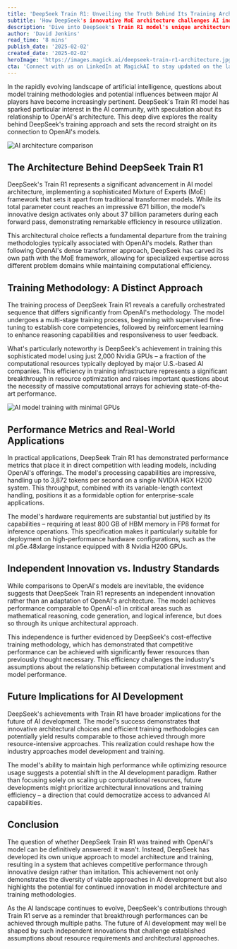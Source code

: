 ```yaml
---
title: 'DeepSeek Train R1: Unveiling the Truth Behind Its Training Architecture and OpenAI Comparisons'
subtitle: 'How DeepSeek's innovative MoE architecture challenges AI industry assumptions'
description: 'Dive into DeepSeek's Train R1 model's unique architecture, its distinct training methodology, and its implications for future AI development, showing how innovation contests industry views about computational needs.'
author: 'David Jenkins'
read_time: '8 mins'
publish_date: '2025-02-02'
created_date: '2025-02-02'
heroImage: 'https://images.magick.ai/deepseek-train-r1-architecture.jpg'
cta: 'Connect with us on LinkedIn at MagickAI to stay updated on the latest developments in AI technology and join the conversation about the future of artificial intelligence.'
---
```


In the rapidly evolving landscape of artificial intelligence, questions about model training methodologies and potential influences between major AI players have become increasingly pertinent. DeepSeek's Train R1 model has sparked particular interest in the AI community, with speculation about its relationship to OpenAI's architecture. This deep dive explores the reality behind DeepSeek's training approach and sets the record straight on its connection to OpenAI's models.

![AI architecture comparison](https://i.magick.ai/PIXE/1738549325804_magick_img.webp)

## The Architecture Behind DeepSeek Train R1

DeepSeek's Train R1 represents a significant advancement in AI model architecture, implementing a sophisticated Mixture of Experts (MoE) framework that sets it apart from traditional transformer models. While its total parameter count reaches an impressive 671 billion, the model's innovative design activates only about 37 billion parameters during each forward pass, demonstrating remarkable efficiency in resource utilization.

This architectural choice reflects a fundamental departure from the training methodologies typically associated with OpenAI's models. Rather than following OpenAI's dense transformer approach, DeepSeek has carved its own path with the MoE framework, allowing for specialized expertise across different problem domains while maintaining computational efficiency.

## Training Methodology: A Distinct Approach

The training process of DeepSeek Train R1 reveals a carefully orchestrated sequence that differs significantly from OpenAI's methodology. The model undergoes a multi-stage training process, beginning with supervised fine-tuning to establish core competencies, followed by reinforcement learning to enhance reasoning capabilities and responsiveness to user feedback.

What's particularly noteworthy is DeepSeek's achievement in training this sophisticated model using just 2,000 Nvidia GPUs – a fraction of the computational resources typically deployed by major U.S.-based AI companies. This efficiency in training infrastructure represents a significant breakthrough in resource optimization and raises important questions about the necessity of massive computational arrays for achieving state-of-the-art performance.

![AI model training with minimal GPUs](https://i.magick.ai/PIXE/1738549325808_magick_img.webp)

## Performance Metrics and Real-World Applications

In practical applications, DeepSeek Train R1 has demonstrated performance metrics that place it in direct competition with leading models, including OpenAI's offerings. The model's processing capabilities are impressive, handling up to 3,872 tokens per second on a single NVIDIA HGX H200 system. This throughput, combined with its variable-length context handling, positions it as a formidable option for enterprise-scale applications.

The model's hardware requirements are substantial but justified by its capabilities – requiring at least 800 GB of HBM memory in FP8 format for inference operations. This specification makes it particularly suitable for deployment on high-performance hardware configurations, such as the ml.p5e.48xlarge instance equipped with 8 Nvidia H200 GPUs.

## Independent Innovation vs. Industry Standards

While comparisons to OpenAI's models are inevitable, the evidence suggests that DeepSeek Train R1 represents an independent innovation rather than an adaptation of OpenAI's architecture. The model achieves performance comparable to OpenAI-o1 in critical areas such as mathematical reasoning, code generation, and logical inference, but does so through its unique architectural approach.

This independence is further evidenced by DeepSeek's cost-effective training methodology, which has demonstrated that competitive performance can be achieved with significantly fewer resources than previously thought necessary. This efficiency challenges the industry's assumptions about the relationship between computational investment and model performance.

## Future Implications for AI Development

DeepSeek's achievements with Train R1 have broader implications for the future of AI development. The model's success demonstrates that innovative architectural choices and efficient training methodologies can potentially yield results comparable to those achieved through more resource-intensive approaches. This realization could reshape how the industry approaches model development and training.

The model's ability to maintain high performance while optimizing resource usage suggests a potential shift in the AI development paradigm. Rather than focusing solely on scaling up computational resources, future developments might prioritize architectural innovations and training efficiency – a direction that could democratize access to advanced AI capabilities.

## Conclusion

The question of whether DeepSeek Train R1 was trained with OpenAI's model can be definitively answered: it wasn't. Instead, DeepSeek has developed its own unique approach to model architecture and training, resulting in a system that achieves competitive performance through innovative design rather than imitation. This achievement not only demonstrates the diversity of viable approaches in AI development but also highlights the potential for continued innovation in model architecture and training methodologies.

As the AI landscape continues to evolve, DeepSeek's contributions through Train R1 serve as a reminder that breakthrough performances can be achieved through multiple paths. The future of AI development may well be shaped by such independent innovations that challenge established assumptions about resource requirements and architectural approaches.